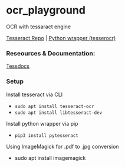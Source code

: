 # ocr_playground
OCR with tessaract engine

[Tesseract Repo](https://github.com/tesseract-ocr/tesseract) | [Python wrapper (tesserocr)](https://github.com/sirfz/tesserocr) 

### Reseources & Documentation:
[Tessdocs](https://github.com/tesseract-ocr/tessdoc)

### Setup
Install tesseract via CLI
- `sudo apt install tesseract-ocr`
- `sudo apt install libtesseract-dev`

Install python wrapper via pip
- `pip3 install pytesseract`

Using ImageMagick for .pdf to .jpg conversion
- sudo apt install imagemagick
